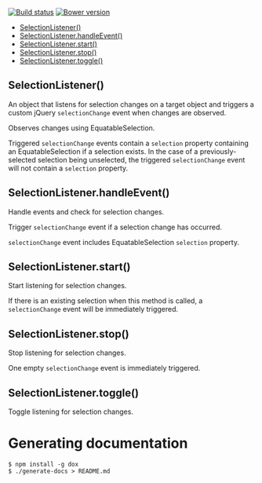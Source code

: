 [![Build status](https://img.shields.io/travis/jbrudvik/selection-listener.svg)](https://travis-ci.org/jbrudvik/selection-listener)
[![Bower version](http://img.shields.io/bower/v/selection-listener.svg)](https://github.com/jbrudvik/selection-listener)

  - [SelectionListener()](#selectionlistener)
  - [SelectionListener.handleEvent()](#selectionlistenerhandleevent)
  - [SelectionListener.start()](#selectionlistenerstart)
  - [SelectionListener.stop()](#selectionlistenerstop)
  - [SelectionListener.toggle()](#selectionlistenertoggle)

## SelectionListener()

  An object that listens for selection changes on a target object and triggers
  a custom jQuery `selectionChange` event when changes are observed.
  
  Observes changes using EquatableSelection.
  
  Triggered `selectionChange` events contain a `selection` property containing an
  EquatableSelection if a selection exists. In the case of a previously-selected
  selection being unselected, the triggered `selectionChange` event will not contain
  a `selection` property.

## SelectionListener.handleEvent()

  Handle events and check for selection changes.
  
  Trigger `selectionChange` event if a selection change has occurred.
  
  `selectionChange` event includes EquatableSelection `selection` property.

## SelectionListener.start()

  Start listening for selection changes.
  
  If there is an existing selection when this method is called, a
  `selectionChange` event will be immediately triggered.

## SelectionListener.stop()

  Stop listening for selection changes.
  
  One empty `selectionChange` event is immediately triggered.

## SelectionListener.toggle()

  Toggle listening for selection changes.

# Generating documentation

    $ npm install -g dox
    $ ./generate-docs > README.md
